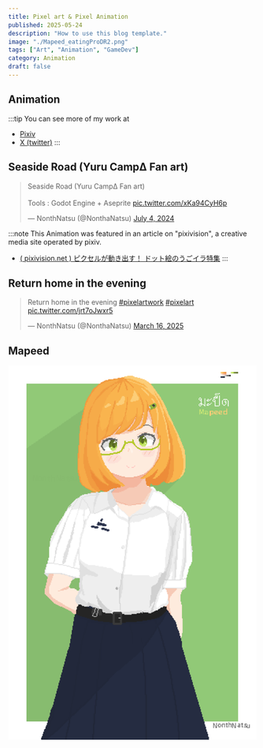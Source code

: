 ```yaml
---
title: Pixel art & Pixel Animation
published: 2025-05-24
description: "How to use this blog template."
image: "./Mapeed_eatingProDR2.png"
tags: ["Art", "Animation", "GameDev"]
category: Animation
draft: false
---
```

## Animation
:::tip
You can see more of my work at
- [Pixiv](https://www.pixiv.net/en/users/84081089)
- [X (twitter)](https://x.com/NonthaNatsu)
:::
## Seaside Road  (Yuru CampΔ Fan art)
<blockquote class="twitter-tweet" data-media-max-width="560"><p lang="en" dir="ltr">Seaside Road (Yuru CampΔ Fan art)<br><br>Tools : Godot Engine + Aseprite <a href="https://t.co/xKa94CyH6p">pic.twitter.com/xKa94CyH6p</a></p>&mdash; NonthNatsu (@NonthaNatsu) <a href="https://twitter.com/NonthaNatsu/status/1808784060472254674?ref_src=twsrc%5Etfw">July 4, 2024</a></blockquote> <script async src="https://platform.twitter.com/widgets.js" charset="utf-8"></script>

:::note
This Animation was featured in an article on "pixivision", a creative media site operated by pixiv.
- [( pixivision.net ) ピクセルが動き出す！ ドット絵のうごイラ特集](https://www.pixivision.net/ja/a/10544)
:::

## Return home in the evening
<blockquote class="twitter-tweet" data-media-max-width="560"><p lang="en" dir="ltr">Return home in the evening <a href="https://twitter.com/hashtag/pixelartwork?src=hash&amp;ref_src=twsrc%5Etfw">#pixelartwork</a> <a href="https://twitter.com/hashtag/pixelart?src=hash&amp;ref_src=twsrc%5Etfw">#pixelart</a> <a href="https://t.co/jrt7oJwxr5">pic.twitter.com/jrt7oJwxr5</a></p>&mdash; NonthNatsu (@NonthaNatsu) <a href="https://twitter.com/NonthaNatsu/status/1901140749317546141?ref_src=twsrc%5Etfw">March 16, 2025</a></blockquote> <script async src="https://platform.twitter.com/widgets.js" charset="utf-8"></script>

## Mapeed

![Mapeed](MapeedOverdriveChuby_animate_SNS_REV5Gr.gif)
